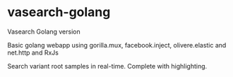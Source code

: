 # vasearch-golang
Vasearch Golang version

Basic golang webapp using gorilla.mux, facebook.inject, olivere.elastic and net.http and RxJs

Search variant root samples in real-time. Complete with highlighting.
